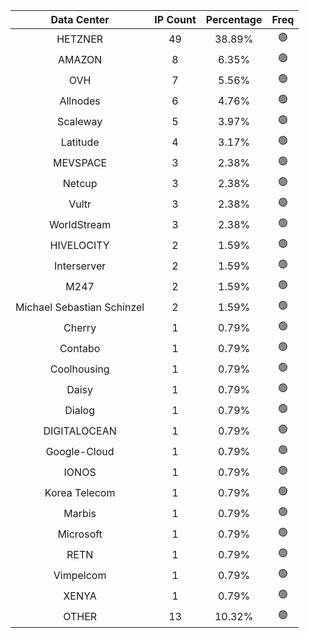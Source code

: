 | Data Center | IP Count | Percentage | Freq |
|:------------:|:--------:|:-----------:|:-----:|
| HETZNER | 49 | 38.89% | 🟢 |
| AMAZON | 8 | 6.35% | 🟢 |
| OVH | 7 | 5.56% | 🟢 |
| Allnodes | 6 | 4.76% | 🟢 |
| Scaleway | 5 | 3.97% | 🟢 |
| Latitude | 4 | 3.17% | 🟢 |
| MEVSPACE | 3 | 2.38% | 🟢 |
| Netcup | 3 | 2.38% | 🟢 |
| Vultr | 3 | 2.38% | 🟢 |
| WorldStream | 3 | 2.38% | 🟢 |
| HIVELOCITY | 2 | 1.59% | 🟢 |
| Interserver | 2 | 1.59% | 🟢 |
| M247 | 2 | 1.59% | 🟢 |
| Michael Sebastian Schinzel | 2 | 1.59% | 🟢 |
| Cherry | 1 | 0.79% | 🟢 |
| Contabo | 1 | 0.79% | 🟢 |
| Coolhousing | 1 | 0.79% | 🟢 |
| Daisy | 1 | 0.79% | 🟢 |
| Dialog | 1 | 0.79% | 🟢 |
| DIGITALOCEAN | 1 | 0.79% | 🟢 |
| Google-Cloud | 1 | 0.79% | 🟢 |
| IONOS | 1 | 0.79% | 🟢 |
| Korea Telecom | 1 | 0.79% | 🟢 |
| Marbis | 1 | 0.79% | 🟢 |
| Microsoft | 1 | 0.79% | 🟢 |
| RETN | 1 | 0.79% | 🟢 |
| Vimpelcom | 1 | 0.79% | 🟢 |
| XENYA | 1 | 0.79% | 🟢 |
| OTHER | 13 | 10.32% | 🟢 |